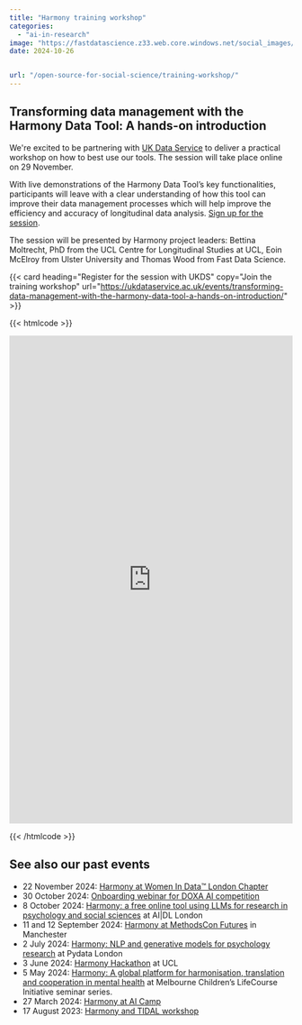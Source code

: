 ```yaml
---
title: "Harmony training workshop"
categories: 
  - "ai-in-research"
image: "https://fastdatascience.z33.web.core.windows.net/social_images/harmony/anne2/17.jpg"
date: 2024-10-26


url: "/open-source-for-social-science/training-workshop/"
---
```


## Transforming data management with the Harmony Data Tool: A hands-on introduction

We're excited to be partnering with [UK Data Service](https://ukdataservice.ac.uk/) to deliver a practical workshop on how to best use our tools. The session will take place online on 29 November.

With live demonstrations of the Harmony Data Tool’s key functionalities, participants will leave with a clear understanding of how this tool can improve their data management processes which will help improve the efficiency and accuracy of longitudinal data analysis. [Sign up for the session](https://ukdataservice.ac.uk/events/transforming-data-management-with-the-harmony-data-tool-a-hands-on-introduction/).

The session will be presented by Harmony project leaders: Bettina Moltrecht, PhD from the UCL Centre for Longitudinal Studies at UCL, Eoin McElroy from Ulster University and Thomas Wood from Fast Data Science.


{{< card heading="Register for the session with UKDS" copy="Join the training workshop" url="https://ukdataservice.ac.uk/events/transforming-data-management-with-the-harmony-data-tool-a-hands-on-introduction/" >}}



{{< htmlcode >}}

<iframe src="https://www.linkedin.com/embed/feed/update/urn:li:share:7267140186432565248" height="866" width="504" frameborder="0" allowfullscreen="" title="Embedded post"></iframe>

{{< /htmlcode >}}


## See also our past events

* 22 November 2024: [Harmony at Women In Data™️ London Chapter](/open-source-for-social-science/women-in-data/)
* 30 October 2024: [Onboarding webinar for DOXA AI competition](/doxa/)
* 8 October 2024: [Harmony: a free online tool using LLMs for research in psychology and social sciences](/psychology-ai-tool/aidl-meetup/)  at AI|DL London
* 11 and 12 September 2024: [Harmony at MethodsCon Futures](/ai-in-mental-health/harmony-at-methodscon-futures/
) in Manchester
* 2 July 2024: [Harmony: NLP and generative models for psychology research](/open-source-for-social-science/pydata-meetup/)  at Pydata London
* 3 June 2024: [Harmony Hackathon](/open-source-for-social-science/hackathon/) at UCL
* 5 May 2024: [Harmony: A global platform for harmonisation, translation and cooperation in mental health](/ai-in-mental-health/harmony-at-lifecourse-seminar/) at  Melbourne Children’s LifeCourse Initiative seminar series.
* 27 March 2024: [Harmony at AI Camp](/psychology-ai-tool/aicamp-meetup/)
* 17 August 2023: [Harmony and TIDAL workshop](/ai-in-mental-health/harmony-and-tidal-workshop)
